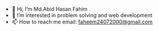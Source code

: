- 👋 Hi, I’m Md.Abid Hasan Fahim
- 👀 I’m interested in problem solving and web development
- 📫 How to reach me email: faheem24072000@gmail.com


<!---
Faheem2407/Faheem is a ✨ special ✨ repository because its `README.md` (this file) appears on your GitHub profile.
You can click the Preview link to take a look at your changes.
--->
